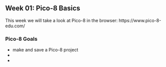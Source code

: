 <h2>Week 01: Pico-8 Basics</h2>
<p>This week we will take a look at Pico-8 in the browser: https://www.pico-8-edu.com/</p>
<h3>Pico-8 Goals</h3>
<ul><li>make and save a Pico-8 project</li><li></li><li></li></ul>

